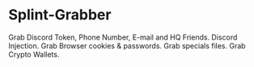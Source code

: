 # Splint-Grabber
Grab Discord Token, Phone Number, E-mail and HQ Friends. Discord Injection. Grab Browser cookies &amp; passwords. Grab specials files. Grab Crypto Wallets.
